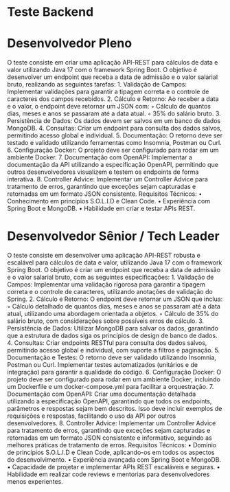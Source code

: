 # Teste Backend


# Desenvolvedor Pleno
O teste consiste em criar uma aplicação API-REST para cálculos de data e valor utilizando Java 17 com o framework Spring Boot. O objetivo é desenvolver um endpoint que receba a data de admissão e o valor salarial bruto, realizando as seguintes tarefas:
    1. Validação de Campos: Implementar validações para garantir a tipagem correta e o controle de caracteres dos campos recebidos.
    2. Cálculo e Retorno: Ao receber a data e o valor, o endpoint deve retornar um JSON com:
        ◦ Cálculo de quantos dias, meses e anos se passaram até a data atual.
        ◦ 35% do salário bruto.
    3. Persistência de Dados: Os dados devem ser salvos em um banco de dados MongoDB.
    4. Consultas: Criar um endpoint para consulta dos dados salvos, permitindo acesso global e individual.
    5. Documentação: O retorno deve ser testado e validado utilizando ferramentas como Insomnia, Postman ou Curl.
    6. Configuração Docker: O projeto deve ser configurado para rodar em um ambiente Docker.
    7. Documentação com OpenAPI: Implementar a documentação da API utilizando a especificação OpenAPI, permitindo que outros desenvolvedores visualizem e testem os endpoints de forma interativa.
    8. Controller Advice: Implementar um Controller Advice para tratamento de erros, garantindo que exceções sejam capturadas e retornadas em um formato JSON consistente.
Requisitos Técnicos:
    • Conhecimento em princípios S.O.L.I.D e Clean Code.
    • Experiência com Spring Boot e MongoDB.
    • Habilidade em criar e testar APIs REST.



# Desenvolvedor Sênior / Tech Leader 
O teste consiste em desenvolver uma aplicação API-REST robusta e escalável para cálculos de data e valor, utilizando Java 17 com o framework Spring Boot. O objetivo é criar um endpoint que receba a data de admissão e o valor salarial bruto, com as seguintes especificações:
    1. Validação de Campos: Implementar uma validação rigorosa para garantir a tipagem correta e o controle de caracteres, utilizando anotações de validação do Spring.
    2. Cálculo e Retorno: O endpoint deve retornar um JSON que inclua:
        ◦ Cálculo detalhado de quantos dias, meses e anos se passaram até a data atual, utilizando uma abordagem orientada a objetos.
        ◦ Cálculo de 35% do salário bruto, com considerações sobre possíveis erros de cálculo.
    3. Persistência de Dados: Utilizar MongoDB para salvar os dados, garantindo que a estrutura de dados siga os princípios de design de banco de dados.
    4. Consultas: Criar endpoints RESTful para consulta dos dados salvos, permitindo acesso global e individual, com suporte a filtros e paginação.
    5. Documentação e Testes: O retorno deve ser validado utilizando Insomnia, Postman ou Curl. Implementar testes automatizados (unitários e de integração) para garantir a qualidade do código.
    6. Configuração Docker: O projeto deve ser configurado para rodar em um ambiente Docker, incluindo um Dockerfile e um docker-compose.yml para facilitar a orquestração.
    7. Documentação com OpenAPI: Criar uma documentação detalhada utilizando a especificação OpenAPI, garantindo que todos os endpoints, parâmetros e respostas sejam bem descritos. Isso deve incluir exemplos de requisições e respostas, facilitando o uso da API por outros desenvolvedores.
    8. Controller Advice: Implementar um Controller Advice para tratamento de erros, garantindo que exceções sejam capturadas e retornadas em um formato JSON consistente e informativo, seguindo as melhores práticas de tratamento de erros.
Requisitos Técnicos:
    • Domínio de princípios S.O.L.I.D e Clean Code, aplicando-os em todos os aspectos do desenvolvimento.
    • Experiência avançada com Spring Boot e MongoDB.
    • Capacidade de projetar e implementar APIs REST escaláveis e seguras.
    • Habilidade em realizar code reviews e mentorias para desenvolvedores menos experientes.
